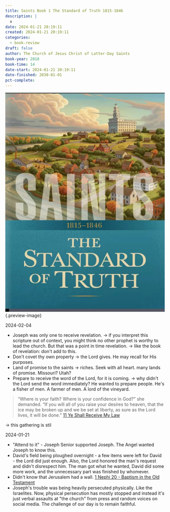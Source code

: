 ```yaml
---
title: Saints Book 1 The Standard of Truth 1815-1846
description: |
  x
date: 2024-01-21 20:19:11
created: 2024-01-21 20:19:11
categories:
  - book-review
draft: false
author: The Church of Jesus Christ of Latter-Day Saints
book-year: 2018
book-time: 14
date-start: 2024-01-21 20:19:11
date-finished: 2030-01-01
pct-complete:
---
```

![Saints Book 1](../img/book-saints-volume-1-the-standard-of-truth-18151846.jpeg){.preview-image}

2024-02-04

- Joseph was only one to receive revelation. → if you interpret this scripture out of context, you might think no other prophet is worthy to lead the church. But that was a point in time revelation. → like the book of revelation: don't add to this. 
- Don't covet thy own property → the Lord gives. He may recall for His purposes. 
- Land of promise to the saints → riches. Seek with all heart. many lands of promise. Missouri? Utah? 
- Prepare to receive the word of the Lord, for it is coming. → why didn't the Lord send the word immediately? He wanted to prepare people. He's a fisher of men. A farmer of men. A lord of the vineyard. 

> “Where is your faith? Where is your confidence in God?” she demanded. “If you will all of you raise your desires to heaven, that the ice may be broken up and we be set at liberty, as sure as the Lord lives, it will be done.”
> [11 Ye Shall Receive My Law](../scriptures/11-ye-shall-receive-my-law)


→ this gathering is stil 

2024-01-21

- "Attend to it" - Joseph Senior supported Joseph. The Angel wanted Joseph to know this. 
- David's field being ploughed overnight - a few items were left for David - the Lord did just enough. Also, the Lord honored the man's request and didn't disrespect him. The man got what he wanted, David did some more work, and the unnecessary part was finished by whomever. 
- Didn't know that Jerusalem had a wall. [1 Nephi 20 - Baptism in the Old Testament](../christianity/1-nephi-20-baptism-in-the-old-testament.md)
- Joseph's trouble was being heavily persecuted physically. Like the Israelites. Now, physical persecution has mostly stopped and instead it's just verbal assaults at "the church" from press and random voices on social media. The challenge of our day is to remain faithful. 
